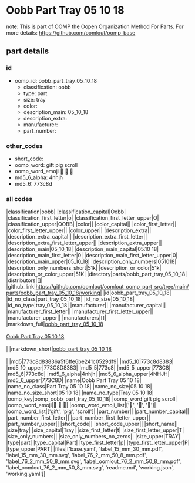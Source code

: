 # Oobb Part Tray 05 10 18  

note: This is part of OOMP the Oopen Organization Method For Parts. For more details: https://github.com/oomlout/oomp_base

##  part details





### id
* oomp_id: oobb_part_tray_05_10_18
  * classification: oobb
  * type: part
  * size: tray
  * color: 
  * description_main: 05_10_18
  * description_extra: 
  * manufacturer: 
  * part_number: 

### other_codes
* short_code: 
* oomp_word: gift pig scroll
* oomp_word_emoji :gift: :pig: :scroll:
* md5_6_alpha: 4nhjh
* md5_6: 773c8d

### all codes 
|classification|oobb|
|classification_capital|Oobb|
|classification_first_letter|o|
|classification_first_letter_upper|O|
|classification_upper|OOBB|
|color||
|color_capital||
|color_first_letter||
|color_first_letter_upper||
|color_upper||
|description_extra||
|description_extra_capital||
|description_extra_first_letter||
|description_extra_first_letter_upper||
|description_extra_upper||
|description_main|05_10_18|
|description_main_capital|05.10 18|
|description_main_first_letter|0|
|description_main_first_letter_upper|0|
|description_main_upper|05_10_18|
|description_only_numbers|051018|
|description_only_numbers_short|51k|
|description_or_color|51k|
|description_or_color_upper|51K|
|directory|parts/oobb_part_tray_05_10_18|
|distributors|[]|
|github_link|https://github.com/oomlout/oomlout_oomp_part_src/tree/main/parts/oobb_part_tray_05_10_18/working|
|id|oobb_part_tray_05_10_18|
|id_no_class|part_tray_05_10_18|
|id_no_size|05_10_18|
|id_no_type|tray_05_10_18|
|manufacturer||
|manufacturer_capital||
|manufacturer_first_letter||
|manufacturer_first_letter_upper||
|manufacturer_upper||
|manufacturers|[]|
|markdown_full|[oobb_part_tray_05_10_18](https://github.com/oomlout/oomlout_oomp_part_src/tree/main/parts/oobb_part_tray_05_10_18/working)<br>[](https://github.com/oomlout/oomlout_oomp_part_src/tree/main/parts/oobb_part_tray_05_10_18/working)<br>[Oobb Part Tray 05 10 18](https://github.com/oomlout/oomlout_oomp_part_src/tree/main/parts/oobb_part_tray_05_10_18/working)<br><br>|
|markdown_short|[oobb_part_tray_05_10_18](https://github.com/oomlout/oomlout_oomp_part_src/tree/main/parts/oobb_part_tray_05_10_18/working)<br><br>|
|md5|773c8d83836a5f6ffe6be241c0529df9|
|md5_10|773c8d8383|
|md5_10_upper|773C8D8383|
|md5_5|773c8|
|md5_5_upper|773C8|
|md5_6|773c8d|
|md5_6_alpha|4nhjh|
|md5_6_alpha_upper|4NHJH|
|md5_6_upper|773C8D|
|name|Oobb Part Tray 05 10 18|
|name_no_class|Part Tray 05 10 18|
|name_no_size|05 10 18|
|name_no_size_short|05 10 18|
|name_no_type|Tray 05 10 18|
|oomp_key|oomp_oobb_part_tray_05_10_18|
|oomp_word|gift pig scroll|
|oomp_word_emoji|:gift: :pig: :scroll:|
|oomp_word_emoji_list|[':gift:', ':pig:', ':scroll:']|
|oomp_word_list|['gift', 'pig', 'scroll']|
|part_number||
|part_number_capital||
|part_number_first_letter||
|part_number_first_letter_upper||
|part_number_upper||
|short_code||
|short_code_upper||
|short_name||
|size|tray|
|size_capital|Tray|
|size_first_letter|t|
|size_first_letter_upper|T|
|size_only_numbers||
|size_only_numbers_no_zeros||
|size_upper|TRAY|
|type|part|
|type_capital|Part|
|type_first_letter|p|
|type_first_letter_upper|P|
|type_upper|PART|
|files|['base.yaml', 'label_15_mm_30_mm.pdf', 'label_15_mm_30_mm.svg', 'label_76_2_mm_50_8_mm.pdf', 'label_76_2_mm_50_8_mm.svg', 'label_oomlout_76_2_mm_50_8_mm.pdf', 'label_oomlout_76_2_mm_50_8_mm.svg', 'readme.md', 'working.json', 'working.yaml']|
